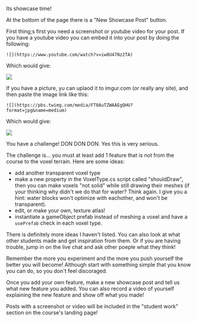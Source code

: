Its showcase time! 

At the bottom of the page there is a "New Showcase Post" button.

First thing;s first you need a screenshot or youtube video for your post. If you have a youtube video you can embed it into your post by doing the following:

```
![](https://www.youtube.com/watch?v=iw8U47Nz2TA)
```

Which would give:

![](https://www.youtube.com/watch?v=iw8U47Nz2TA)

If you have a picture, yu can uplaod it to imgur.com (or really any site), and then paste the image link like this:

```
![](https://pbs.twimg.com/media/FT0AuTZWAAEgQHU?format=jpg&name=medium)
```

Which would give:

![](https://pbs.twimg.com/media/FT0AuTZWAAEgQHU?format=jpg&name=medium)

You have a challenge! DON DON DON. Yes this is very serious.

The challenge is... you must at least add 1 feature that is not from the course to the voxel terrain. Here are some ideas:
- add another transparent voxel type
- make a new property in the VoxelType.cs script called "shouldDraw", then you can make voxels "not solid" while still drawing their meshes (if your thinking why didn't we do that for water? Think again. I give you a hint: water blocks won't optimize with eachother, and won't be transparent).
- edit, or make your own, texture atlas!
- instantiate a gameObject prefab instead of meshing a voxel and have a `usePrefab` check in each voxel type.

There is definitely more ideas I haven't listed. You can also look at what other students made and get inspiration from them. Or if you are having trouble, jump in on the live chat and ask other poeple what they think!

Remember the more you experiment and the more you push yourself the better you will become! Although start with something simple that you know you can do, so you don't feel discoraged.

Once you add your own feature, make a new showcase post and tell us what new feature you added. You can also record a video of yourself explaining the new feature and show off what you made!

Posts with a screenshot or video will be included in the "student work" section on the course's landing page!